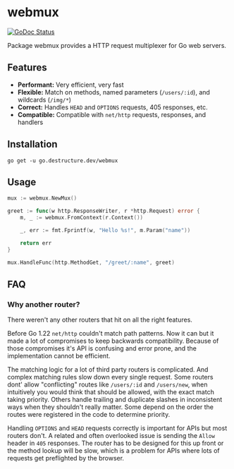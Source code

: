 # webmux

[![GoDoc Status]][GoDoc]

Package webmux provides a HTTP request multiplexer for Go web servers.

## Features

- **Performant:** Very efficient, very fast
- **Flexible:** Match on methods, named parameters (`/users/:id`), and wildcards (`/img/*`)
- **Correct:**  Handles `HEAD` and `OPTIONS` requests, 405 responses, etc.
- **Compatible:** Compatible with `net/http` requests, responses, and handlers

## Installation

```
go get -u go.destructure.dev/webmux
```

## Usage

```go
mux := webmux.NewMux()

greet := func(w http.ResponseWriter, r *http.Request) error {
    m, _ := webmux.FromContext(r.Context())

    _, err := fmt.Fprintf(w, "Hello %s!", m.Param("name"))

    return err
}

mux.HandleFunc(http.MethodGet, "/greet/:name", greet)
```

## FAQ

### Why another router?

There weren't any other routers that hit on all the right features.

Before Go 1.22 `net/http` couldn't match path patterns. Now it can but it made a lot of compromises to keep backwards compatibility. Because of those compromises it's API is confusing and error prone, and the implementation cannot be efficient.

The matching logic for a lot of third party routers is complicated. And complex matching rules slow down every single request. Some routers dont' allow "conflicting" routes like `/users/:id` and `/users/new`, when intuitively you would think that should be allowed, with the exact match taking priority. Others handle trailing and duplicate slashes in inconsistent ways when they shouldn't really matter. Some depend on the order the routes were registered in the code to determine priority.

Handling `OPTIONS` and `HEAD` requests correctly is important for APIs but most routers don't. A related and often overlooked issue is sending the `Allow` header in `405` responses. The router has to be designed for this up front or the method lookup will be slow, which is a problem for APIs where lots of requests get preflighted by the browser.

[GoDoc Status]: https://godoc.org/go.destructure.dev/webmux?status.svg
[GoDoc]: https://pkg.go.devgo.destructure.dev/webmux/